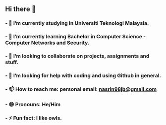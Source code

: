## Hi there 👋

### - 🔭 I’m currently studying in Universiti Teknologi Malaysia.
### - 🌱 I’m currently learning Bachelor in Computer Science - Computer Networks and Security.
### - 👯 I’m looking to collaborate on projects, assignments and stuff.
### - 🤔 I’m looking for help with coding and using Github in general.
### - 📫 How to reach me: personal email: nasrin98jb@gmail.com
### - 😄 Pronouns: He/Him
### - ⚡ Fun fact: I like owls. 
<!--
**nasrinutm/nasrinutm** is a ✨ _special_ ✨ repository because its `README.md` (this file) appears on your GitHub profile.

Here are some ideas to get you started:

- 🔭 I’m currently working on ...
- 🌱 I’m currently learning ...
- 👯 I’m looking to collaborate on ...
- 🤔 I’m looking for help with ...
- 💬 Ask me about ...
- 📫 How to reach me: ...
- 😄 Pronouns: ...
- ⚡ Fun fact: ...
-->
